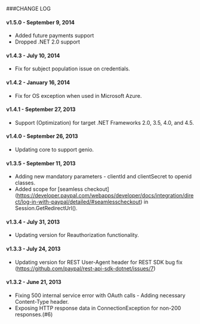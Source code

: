 ###CHANGE LOG

#### v1.5.0 - September 9, 2014

  * Added future payments support
  * Dropped .NET 2.0 support

#### v1.4.3 - July 10, 2014

  * Fix for subject population issue on credentials.

#### v1.4.2 - January 16, 2014

  * Fix for OS exception when used in Microsoft Azure.

#### v1.4.1 - September 27, 2013

  * Support (Optimization) for target .NET Frameworks 2.0, 3.5, 4.0, and 4.5.

#### v1.4.0 - September 26, 2013

  * Updating core to support genio.

#### v1.3.5 - September 11, 2013

  * Adding new mandatory parameters - clientId and clientSecret to openid classes.
  * Added scope for [seamless checkout] (https://developer.paypal.com/webapps/developer/docs/integration/direct/log-in-with-paypal/detailed/#seamlesscheckout) in Session.GetRedirectUrl().

#### v1.3.4 - July 31, 2013

  * Updating version for Reauthorization functionality.

#### v1.3.3 - July 24, 2013

  * Updating version for REST User-Agent header for REST SDK bug fix (https://github.com/paypal/rest-api-sdk-dotnet/issues/7) 

#### v1.3.2 - June 21, 2013

  * Fixing 500 internal service error with OAuth calls - Adding necessary Content-Type header.
  * Exposing HTTP response data in ConnectionException for non-200 responses.(#6)

